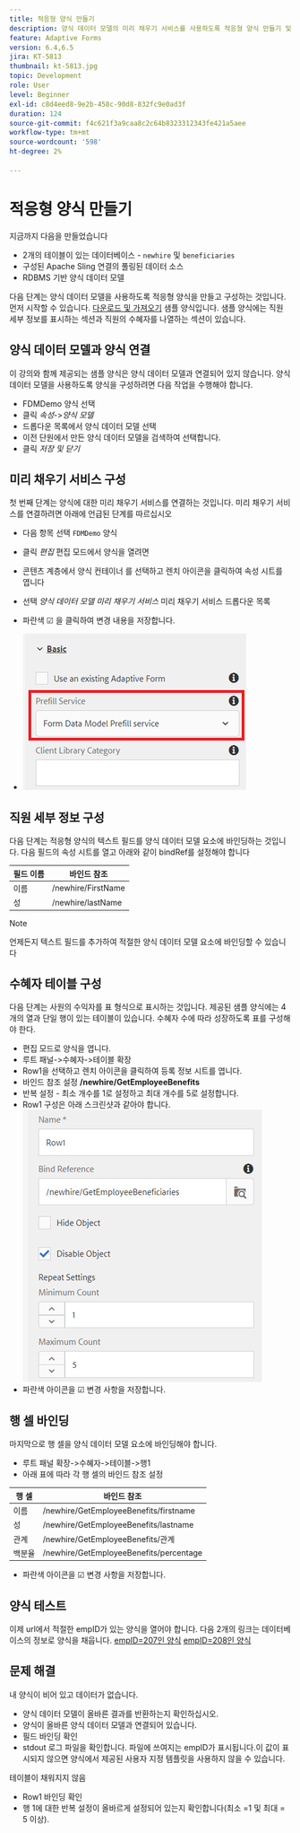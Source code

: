 ```yaml
---
title: 적응형 양식 만들기
description: 양식 데이터 모델의 미리 채우기 서비스를 사용하도록 적응형 양식 만들기 및 구성
feature: Adaptive Forms
version: 6.4,6.5
jira: KT-5813
thumbnail: kt-5813.jpg
topic: Development
role: User
level: Beginner
exl-id: c8d4eed8-9e2b-458c-90d8-832fc9e0ad3f
duration: 124
source-git-commit: f4c621f3a9caa8c2c64b8323312343fe421a5aee
workflow-type: tm+mt
source-wordcount: '598'
ht-degree: 2%

---
```


# 적응형 양식 만들기

지금까지 다음을 만들었습니다

* 2개의 테이블이 있는 데이터베이스 - `newhire` 및 `beneficiaries`
* 구성된 Apache Sling 연결의 풀링된 데이터 소스
* RDBMS 기반 양식 데이터 모델

다음 단계는 양식 데이터 모델을 사용하도록 적응형 양식을 만들고 구성하는 것입니다.  먼저 시작할 수 있습니다. [다운로드 및 가져오기](assets/fdm-demo-af.zip) 샘플 양식입니다. 샘플 양식에는 직원 세부 정보를 표시하는 섹션과 직원의 수혜자를 나열하는 섹션이 있습니다.

## 양식 데이터 모델과 양식 연결

이 강의와 함께 제공되는 샘플 양식은 양식 데이터 모델과 연결되어 있지 않습니다. 양식 데이터 모델을 사용하도록 양식을 구성하려면 다음 작업을 수행해야 합니다.

* FDMDemo 양식 선택
* 클릭 _속성_->_양식 모델_
* 드롭다운 목록에서 양식 데이터 모델 선택
* 이전 단원에서 만든 양식 데이터 모델을 검색하여 선택합니다.
* 클릭 _저장 및 닫기_

## 미리 채우기 서비스 구성

첫 번째 단계는 양식에 대한 미리 채우기 서비스를 연결하는 것입니다. 미리 채우기 서비스를 연결하려면 아래에 언급된 단계를 따르십시오

* 다음 항목 선택 `FDMDemo` 양식
* 클릭 _편집_ 편집 모드에서 양식을 열려면
* 콘텐츠 계층에서 양식 컨테이너 를 선택하고 렌치 아이콘을 클릭하여 속성 시트를 엽니다
* 선택 _양식 데이터 모델 미리 채우기 서비스_ 미리 채우기 서비스 드롭다운 목록
* 파란색 ☑ 을 클릭하여 변경 내용을 저장합니다.

* ![미리 채우기 서비스](assets/fdm-prefill.png)

## 직원 세부 정보 구성

다음 단계는 적응형 양식의 텍스트 필드를 양식 데이터 모델 요소에 바인딩하는 것입니다. 다음 필드의 속성 시트를 열고 아래와 같이 bindRef를 설정해야 합니다


| 필드 이름 | 바인드 참조 |
|------------|--------------------|
| 이름 | /newhire/FirstName |
| 성 | /newhire/lastName |

>[!NOTE]
>
>언제든지 텍스트 필드를 추가하여 적절한 양식 데이터 모델 요소에 바인딩할 수 있습니다

## 수혜자 테이블 구성

다음 단계는 사원의 수익자를 표 형식으로 표시하는 것입니다. 제공된 샘플 양식에는 4개의 열과 단일 행이 있는 테이블이 있습니다. 수혜자 수에 따라 성장하도록 표를 구성해야 한다.

* 편집 모드로 양식을 엽니다.
* 루트 패널->수혜자->테이블 확장
* Row1을 선택하고 렌치 아이콘을 클릭하여 등록 정보 시트를 엽니다.
* 바인드 참조 설정 **/newhire/GetEmployeeBenefits**
* 반복 설정 - 최소 개수를 1로 설정하고 최대 개수를 5로 설정합니다.
* Row1 구성은 아래 스크린샷과 같아야 합니다.
  ![행 구성](assets/configure-row.PNG)
* 파란색 아이콘을 ☑ 변경 사항을 저장합니다.

## 행 셀 바인딩

마지막으로 행 셀을 양식 데이터 모델 요소에 바인딩해야 합니다.

* 루트 패널 확장->수혜자->테이블->행1
* 아래 표에 따라 각 행 셀의 바인드 참조 설정

| 행 셀 | 바인드 참조 |
|------------|----------------------------------------------|
| 이름 | /newhire/GetEmployeeBenefits/firstname |
| 성 | /newhire/GetEmployeeBenefits/lastname |
| 관계 | /newhire/GetEmployeeBenefits/관계 |
| 백분율 | /newhire/GetEmployeeBenefits/percentage |

* 파란색 아이콘을 ☑ 변경 사항을 저장합니다.

## 양식 테스트

이제 url에서 적절한 empID가 있는 양식을 열어야 합니다. 다음 2개의 링크는 데이터베이스의 정보로 양식을 채웁니다.
[empID=207인 양식](http://localhost:4502/content/dam/formsanddocuments/fdmdemo/jcr:content?wcmmode=disabled&amp;empID=207)
[empID=208인 양식](http://localhost:4502/content/dam/formsanddocuments/fdmdemo/jcr:content?wcmmode=disabled&amp;empID=208)

## 문제 해결

내 양식이 비어 있고 데이터가 없습니다.

* 양식 데이터 모델이 올바른 결과를 반환하는지 확인하십시오.
* 양식이 올바른 양식 데이터 모델과 연결되어 있습니다.
* 필드 바인딩 확인
* stdout 로그 파일을 확인합니다. 파일에 쓰여지는 empID가 표시됩니다.이 값이 표시되지 않으면 양식에서 제공된 사용자 지정 템플릿을 사용하지 않을 수 있습니다.

테이블이 채워지지 않음

* Row1 바인딩 확인
* 행 1에 대한 반복 설정이 올바르게 설정되어 있는지 확인합니다(최소 =1 및 최대 = 5 이상).
